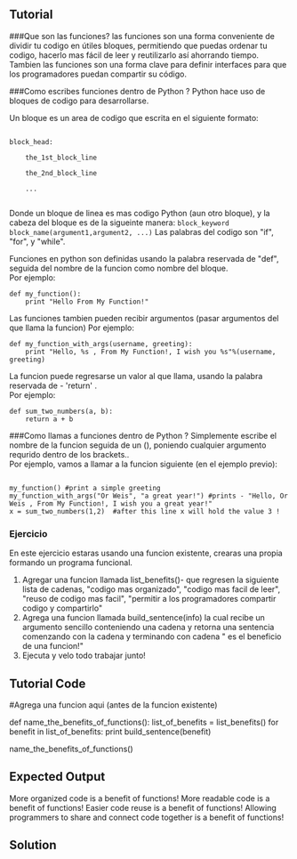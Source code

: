 Tutorial
--------

###Que son las funciones?
las funciones son una forma conveniente de dividir tu codigo en útiles bloques, permitiendo que puedas ordenar tu codigo, hacerlo mas fácil de leer y reutilizarlo así ahorrando tiempo. <br />
Tambien las funciones son una forma clave para definir interfaces para que los programadores puedan compartir su código.

###Como escribes funciones dentro de Python ?
Python hace uso de bloques de codigo para desarrollarse.

Un bloque es un area de codigo que escrita en el siguiente formato:
<pre><code>
block_head: <br>
    the_1st_block_line <br>
    the_2nd_block_line <br>
    ... <br>
</code></pre>
Donde un bloque de linea es mas codigo Python (aun otro bloque),
y la cabeza del bloque es de la sigueinte manera:
<code>block_keyword block_name(argument1,argument2, ...)</code>
Las palabras del codigo son "if", "for", y "while". 

Funciones en python son definidas usando la palabra reservada de "def", seguida del nombre de la funcion como nombre del bloque.<br>
Por ejemplo:
<pre><code>def my_function():
    print "Hello From My Function!"
</code></pre>

Las funciones tambien pueden recibir argumentos (pasar argumentos del que llama la funcion)
Por ejemplo:
<pre><code>def my_function_with_args(username, greeting):
    print "Hello, %s , From My Function!, I wish you %s"%(username, greeting) 
</code></pre>

La funcion puede regresarse un valor al que llama, usando la palabra reservada de - 'return' .<br>
Por ejemplo:
<pre><code>def sum_two_numbers(a, b):
    return a + b 
</code></pre>

###Como llamas a funciones dentro de Python ?
Simplemente escribe el nombre de la funcion seguida de un (), poniendo cualquier argumento requrido dentro de los brackets..<br>
Por ejemplo, vamos a llamar a la funcion siguiente (en el ejemplo previo):
<pre><code>
my_function() #print a simple greeting 
my_function_with_args("Or Weis", "a great year!") #prints - "Hello, Or Weis , From My Function!, I wish you a great year!"
x = sum_two_numbers(1,2)  #after this line x will hold the value 3 !
</code></pre>


### Ejercicio

En este ejercicio estaras usando una funcion existente, crearas una propia formando un programa funcional.

1. Agregar una funcion llamada list_benefits()- que regresen la siguiente lista de cadenas, "codigo mas organizado", "codigo mas facil de leer", "reuso de codigo mas facil", "permitir a los programadores compartir codigo y compartirlo"
2. Agrega una funcion llamada build_sentence(info) la cual recibe un argumento sencillo conteniendo una cadena y retorna una sentencia comenzando con la cadena y terminando con cadena " es el beneficio de una funcion!"
3. Ejecuta y velo todo trabajar junto!

Tutorial Code
-------------

#Agrega una funcion aqui (antes de la funcion existente)

def name_the_benefits_of_functions():
    list_of_benefits = list_benefits()
    for benefit in list_of_benefits:
        print build_sentence(benefit)

name_the_benefits_of_functions()


Expected Output
---------------

More organized code is a benefit of functions!
More readable code is a benefit of functions!
Easier code reuse is a benefit of functions!
Allowing programmers to share and connect code together is a benefit of functions!

Solution
--------